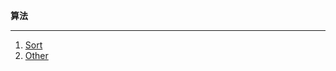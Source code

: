 **算法**

-------------

1. [Sort](https://github.com/YKitty/Notes/tree/master/notes/Algorithm/%E6%8E%92%E5%BA%8F )
2. [Other]()

